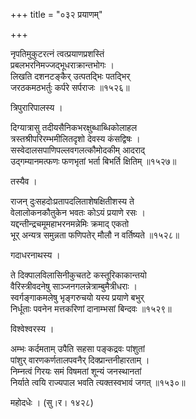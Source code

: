 +++
title = "०३२ प्रयाणम्"

+++


नृपतिमुकुटरत्नं त्वत्प्रयाणप्रशस्तिं  
प्रबलभरनिमज्जद्भूधराक्रान्तभोगः ।  
लिखति दशनटङ्कैर् उत्पतद्भिः पतद्भिर्  
जरठकमठभर्तुः कर्परे सर्पराजः ॥१५२६॥  


त्रिपुरारिपालस्य ।  


दिग्यात्रासु तदीयसैनिकभरक्षुब्धाब्धिकोलाहल  
त्रस्तश्रीपरिरम्भमीलितदृशो देवस्य कंसद्विषः ।  
सस्वेदालसपाणिपल्लवगलत्कौमोदकीम् आदराद्  
उद्गम्यानमत्फणः फणभृतां भर्ता बिभर्ति क्षितिम् ॥१५२७॥  


तस्यैव ।  


राजन् दुःसहदोःप्रतापदलिताशेषक्षितीशस्य ते  
वेलालोकनकौतुकेन भवतः कोऽयं प्रयाणे रसः ।  
यद्दन्तीन्द्रचमूमहाभरनमन्नेमिः क्रमाद् एकतो  
भूर् अन्यत्र समुन्नता फणिपतेर् मौलौ न वर्तिष्यते ॥१५२८॥  


गदाधरनाथस्य ।  


ते दिक्पालविलासिनीकुचतटे कस्तूरिकाकान्तयो  
वैरिस्त्रीवदनेषु साञ्जनगलन्नेत्राम्बुमैत्रीधराः ।  
स्वर्गङ्गाकमलेषु भृङ्गरुचयो यस्य प्रयाणे बभुर्  
निर्धूताः पवनेन मत्तकरिणां दानाम्भसां बिन्दवः ॥१५२९॥  


विश्वेश्वरस्य ।  


अम्भः कर्दमताम् उपैति सहसा पङ्कद्रवः पांशुतां   
पांशुर् वारणकर्णतालपवनैर् दिक्प्रान्तनीहारताम् ।  
निम्नत्वं गिरयः समं विषमतां शून्यं जनस्थानतां   
निर्याते त्वयि राज्यपाल भवति त्यक्तस्वभावं जगत् ॥१५३०॥  


महोदधेः । (सु।र। १४२८)  


